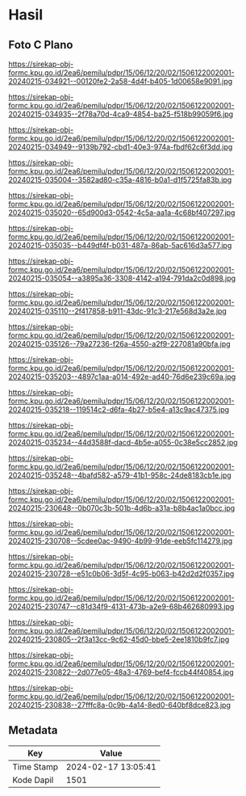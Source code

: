 # Hasil

## Foto C Plano

https://sirekap-obj-formc.kpu.go.id/2ea6/pemilu/pdpr/15/06/12/20/02/1506122002001-20240215-034921--00120fe2-2a58-4d4f-b405-1d00658e9091.jpg

https://sirekap-obj-formc.kpu.go.id/2ea6/pemilu/pdpr/15/06/12/20/02/1506122002001-20240215-034935--2f78a70d-4ca9-4854-ba25-f518b99059f6.jpg

https://sirekap-obj-formc.kpu.go.id/2ea6/pemilu/pdpr/15/06/12/20/02/1506122002001-20240215-034949--9139b792-cbd1-40e3-974a-fbdf62c6f3dd.jpg

https://sirekap-obj-formc.kpu.go.id/2ea6/pemilu/pdpr/15/06/12/20/02/1506122002001-20240215-035004--3582ad80-c35a-4816-b0a1-d1f5725fa83b.jpg

https://sirekap-obj-formc.kpu.go.id/2ea6/pemilu/pdpr/15/06/12/20/02/1506122002001-20240215-035020--65d900d3-0542-4c5a-aa1a-4c68bf407297.jpg

https://sirekap-obj-formc.kpu.go.id/2ea6/pemilu/pdpr/15/06/12/20/02/1506122002001-20240215-035035--b449df4f-b031-487a-86ab-5ac616d3a577.jpg

https://sirekap-obj-formc.kpu.go.id/2ea6/pemilu/pdpr/15/06/12/20/02/1506122002001-20240215-035054--a3895a36-3308-4142-a194-791da2c0d898.jpg

https://sirekap-obj-formc.kpu.go.id/2ea6/pemilu/pdpr/15/06/12/20/02/1506122002001-20240215-035110--2f417858-b911-43dc-91c3-217e568d3a2e.jpg

https://sirekap-obj-formc.kpu.go.id/2ea6/pemilu/pdpr/15/06/12/20/02/1506122002001-20240215-035126--79a27236-f26a-4550-a2f9-227081a90bfa.jpg

https://sirekap-obj-formc.kpu.go.id/2ea6/pemilu/pdpr/15/06/12/20/02/1506122002001-20240215-035203--4897c1aa-a014-492e-ad40-76d6e239c69a.jpg

https://sirekap-obj-formc.kpu.go.id/2ea6/pemilu/pdpr/15/06/12/20/02/1506122002001-20240215-035218--119514c2-d6fa-4b27-b5e4-a13c9ac47375.jpg

https://sirekap-obj-formc.kpu.go.id/2ea6/pemilu/pdpr/15/06/12/20/02/1506122002001-20240215-035234--44d3588f-dacd-4b5e-a055-0c38e5cc2852.jpg

https://sirekap-obj-formc.kpu.go.id/2ea6/pemilu/pdpr/15/06/12/20/02/1506122002001-20240215-035248--4bafd582-a579-41b1-958c-24de8183cb1e.jpg

https://sirekap-obj-formc.kpu.go.id/2ea6/pemilu/pdpr/15/06/12/20/02/1506122002001-20240215-230648--0b070c3b-501b-4d6b-a31a-b8b4ac1a0bcc.jpg

https://sirekap-obj-formc.kpu.go.id/2ea6/pemilu/pdpr/15/06/12/20/02/1506122002001-20240215-230708--5cdee0ac-9490-4b99-91de-eeb5fc114279.jpg

https://sirekap-obj-formc.kpu.go.id/2ea6/pemilu/pdpr/15/06/12/20/02/1506122002001-20240215-230728--e51c0b06-3d5f-4c95-b063-b42d2d2f0357.jpg

https://sirekap-obj-formc.kpu.go.id/2ea6/pemilu/pdpr/15/06/12/20/02/1506122002001-20240215-230747--c81d34f9-4131-473b-a2e9-68b462680993.jpg

https://sirekap-obj-formc.kpu.go.id/2ea6/pemilu/pdpr/15/06/12/20/02/1506122002001-20240215-230805--2f3a13cc-9c62-45d0-bbe5-2ee1810b9fc7.jpg

https://sirekap-obj-formc.kpu.go.id/2ea6/pemilu/pdpr/15/06/12/20/02/1506122002001-20240215-230822--2d077e05-48a3-4769-bef4-fccb44f40854.jpg

https://sirekap-obj-formc.kpu.go.id/2ea6/pemilu/pdpr/15/06/12/20/02/1506122002001-20240215-230838--27fffc8a-0c9b-4a14-8ed0-640bf8dce823.jpg


## Metadata

| Key        | Value               |
| ---------- | ------------------- |
| Time Stamp | 2024-02-17 13:05:41 |
| Kode Dapil | 1501                |



